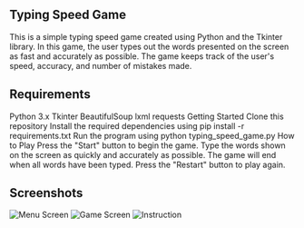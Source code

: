 ## Typing Speed Game

This is a simple typing speed game created using Python and the Tkinter library. In this game, the user types out the words presented on the screen as fast and accurately as possible. The game keeps track of the user's speed, accuracy, and number of mistakes made.

## Requirements

Python 3.x
Tkinter
BeautifulSoup
lxml
requests
Getting Started
Clone this repository
Install the required dependencies using pip install -r requirements.txt
Run the program using python typing_speed_game.py
How to Play
Press the "Start" button to begin the game.
Type the words shown on the screen as quickly and accurately as possible.
The game will end when all words have been typed.
Press the "Restart" button to play again.

## Screenshots

![Menu Screen](https://i.imgur.com/2up1zCJ.png)
![Game Screen](https://i.imgur.com/dh8zbrj.png)
![Instruction](https://i.imgur.com/dh8zbrj.png)
